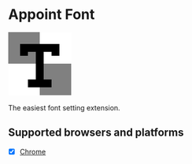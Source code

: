 # Appoint Font
![appoint-font-logo]

The easiest font setting extension.

[appoint-font-logo]: src/assets/images/icon-128.png

## Supported browsers and platforms
- [x] [Chrome]

[Chrome]: https://chrome.google.com/webstore/detail/lmjdabbpgabigbonekfpjhfgjekpnkge
